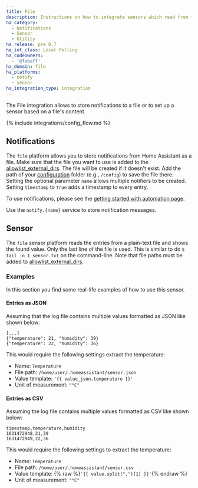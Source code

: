 ```yaml
---
title: File
description: Instructions on how to integrate sensors which read from files into Home Assistant.
ha_category:
  - Notifications
  - Sensor
  - Utility
ha_release: pre 0.7
ha_iot_class: Local Polling
ha_codeowners:
  - '@fabaff'
ha_domain: file
ha_platforms:
  - notify
  - sensor
ha_integration_type: integration
---
```


The File integration allows to store notifications to a file or to set up a sensor based on a file's content.

{% include integrations/config_flow.md %}

## Notifications

The `file` platform allows you to store notifications from Home Assistant as a file. Make sure that the file you want to use is added to the [allowlist_external_dirs](https://www.home-assistant.io/integrations/homeassistant/#allowlist_external_dirs). The file will be created if it doesn't exist. Add the path of your [configuration](/docs/configuration/) folder (e.g., `/config`) to save the file there. Setting the optional parameter `name` allows multiple notifiers to be created. Setting `timestamp` to `true` adds a timestamp to every entry.

To use notifications, please see the [getting started with automation page](/getting-started/automation/).

Use the `notify.{name}` service to store notification messages.

## Sensor

The `file` sensor platform reads the entries from a plain-text file and shows the found value. Only the last line of the file is used. This is similar to do `$ tail -n 1 sensor.txt` on the command-line. Note that file paths must be added to [allowlist_external_dirs](/integrations/homeassistant/#allowlist_external_dirs).

### Examples

In this section you find some real-life examples of how to use this sensor.

#### Entries as JSON

Assuming that the log file contains multiple values formatted as JSON like shown below:

```text
[...]
{"temperature": 21, "humidity": 39}
{"temperature": 22, "humidity": 36}
```

This would require the following settings extract the temperature:

- Name: `Temperature`
- File path: `/home/user/.homeassistant/sensor.json`
- Value template: `'{{ value_json.temperature }}'`
- Unit of measurement: `"°C"`

#### Entries as CSV

Assuming the log file contains multiple values formatted as CSV like shown below:

```text
timestamp,temperature,humidity
1631472948,21,39
1631472949,22,36
```

This would require the following settings to extract the temperature:

- Name: `Temperature`
- File path: `/home/user/.homeassistant/sensor.csv`
- Value template: {% raw %}`'{{ value.split(",")[1] }}'`{% endraw %}
- Unit of measurement: `"°C"`
